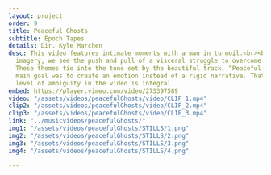 ```yaml
---
layout: project
order: 9
title: Peaceful Ghosts
subtitle: Epoch Tapes
details: Dir. Kyle Marchen
desc: This video features intimate moments with a man in turmoil.<br><br>Through abstract
  imagery, we see the push and pull of a visceral struggle to overcome and move outwards.
  These themes tie into the tone set by the beautiful track, “Peaceful Ghosts”.<br><br>Our
  main goal was to create an emotion instead of a rigid narrative. That’s why the
  level of ambiguity in the video is integral.
embed: https://player.vimeo.com/video/273397589
video: "/assets/videos/peacefulGhosts/video/CLIP_1.mp4"
clip2: "/assets/videos/peacefulGhosts/video/CLIP_2.mp4"
clip3: "/assets/videos/peacefulGhosts/video/CLIP_3.mp4"
link: "../musicvideos/peacefulGhosts/"
img1: "/assets/videos/peacefulGhosts/STILLS/1.png"
img2: "/assets/videos/peacefulGhosts/STILLS/2.png"
img3: "/assets/videos/peacefulGhosts/STILLS/3.png"
img4: "/assets/videos/peacefulGhosts/STILLS/4.png"

---
```

